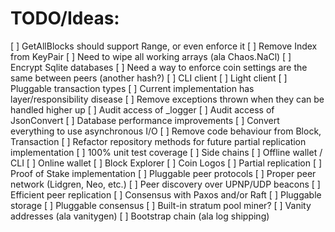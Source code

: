 TODO/Ideas:
===========
[ ] GetAllBlocks should support Range, or even enforce it
[ ] Remove Index from KeyPair
[ ] Need to wipe all working arrays (ala Chaos.NaCl)
[ ] Encrypt Sqlite databases
[ ] Need a way to enforce coin settings are the same between peers (another hash?)
[ ] CLI client
[ ] Light client
[ ] Pluggable transaction types
[ ] Current implementation has layer/responsibility disease
[ ] Remove exceptions thrown when they can be handled higher up
[ ] Audit access of _logger
[ ] Audit access of JsonConvert
[ ] Database performance improvements 
[ ] Convert everything to use asynchronous I/O
[ ] Remove code behaviour from Block, Transaction
[ ] Refactor repository methods for future partial replication implementation
[ ] 100% unit test coverage
[ ] Side chains
[ ] Offline wallet / CLI
[ ] Online wallet
[ ] Block Explorer
[ ] Coin Logos
[ ] Partial replication
[ ] Proof of Stake implementation
[ ] Pluggable peer protocols
[ ] Proper peer network (Lidgren, Neo, etc.)
[ ] Peer discovery over UPNP/UDP beacons
[ ] Efficient peer replication 
[ ] Consensus with Paxos and/or Raft
[ ] Pluggable storage
[ ] Pluggable consensus
[ ] Built-in stratum pool miner?
[ ] Vanity addresses (ala vanitygen)
[ ] Bootstrap chain (ala log shipping)